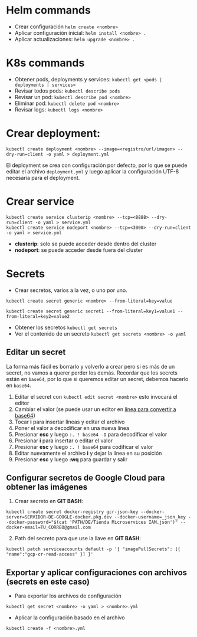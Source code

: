 # Helm commands

- Crear configuración `helm create <nombre>`
- Aplicar configuración inicial: `helm install <nombre> .`
- Aplicar actualizaciones: `helm upgrade <nombre> .`

# K8s commands

- Obtener pods, deployments y services: `kubectl get <pods | deployments | services>`
- Revisar todos pods: `kubectl describe pods`
- Revisar un pod: `kubectl describe pod <nombre>`
- Eliminar pod: `kubectl delete pod <nombre>`
- Revisar logs: `kubectl logs <nombre>`

# Crear deployment:

```
kubectl create deployment <nombre> --image=<registro/url/imagen> --dry-run=client -o yaml > deployment.yml
```

El deployment se crea con configuración por defecto, por lo que se puede editar el archivo `deployment.yml` y luego aplicar la configuración UTF-8 necesaria para el deployment.

# Crear service

```
kubectl create service clusterip <nombre> --tcp=<8888> --dry-run=client -o yaml > service.yml
kubectl create service nodeport <nombre> --tcp=<3000> --dry-run=client -o yaml > service.yml
```

- **clusterip**: solo se puede acceder desde dentro del cluster
- **nodeport**: se puede acceder desde fuera del cluster

# Secrets

- Crear secretos, varios a la vez, o uno por uno.

```
kubectl create secret generic <nombre> --from-literal=key=value

kubectl create secret generic secret1 --from-literal=key1=value1 --from-literal=key2=value2
```

- Obtener los secretos `kubectl get secrets`
- Ver el contenido de un secreto `kubectl get secrets <nombre> -o yaml`

## Editar un secret

La forma más fácil es borrarlo y volverlo a crear pero si es más de un secret, no vamos a querer perder los demás.
Recordar que los secrets están en `base64`, por lo que si queremos editar un secret, debemos hacerlo en `base64`.

1. Editar el secret con `kubectl edit secret <nombre>` esto invocará el editor
2. Cambiar el valor (se puede usar un editor en [línea para convertir a base64](https://www.rapidtables.com/web/tools/base64-decode.html))
3. Tocar **i** para insertar líneas y editar el archivo
4. Poner el valor a decodificar en una nueva línea
5. Presionar **esc** y luego `:. ! base64 -D` para decodificar el valor
6. Presionar **i** para insertar o editar el valor
7. Presionar **esc** y luego `:. ! base64` para codificar el valor
8. Editar nuevamente el archivo **i** y dejar la línea en su posición
9. Presionar **esc** y luego **:wq** para guardar y salir

## Configurar secretos de Google Cloud para obtener las imágenes

1. Crear secreto en **GIT BASH**:

```
kubectl create secret docker-registry gcr-json-key --docker-server=SERVIDOR-DE-GOOGLE-docker.pkg.dev --docker-username=_json_key --docker-password="$(cat 'PATH/DE/Tienda Microservices IAM.json')" --docker-email=TU_CORREO@gmail.com
```

2. Path del secreto para que use la llave en **GIT BASH**:

```
kubectl patch serviceaccounts default -p '{ "imagePullSecrets": [{ "name":"gcp-cr-read-access" }] }'
```

## Exportar y aplicar configuraciones con archivos (secrets en este caso)

- Para exportar los archivos de configuración

```
kubectl get secret <nombre> -o yaml > <nombre>.yml
```

- Aplicar la configuración basado en el archivo

```
kubectl create -f <nombre>.yml
```
